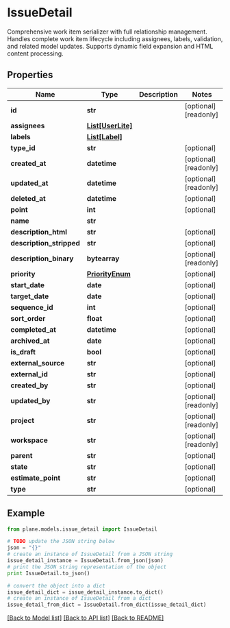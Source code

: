 # IssueDetail

Comprehensive work item serializer with full relationship management.  Handles complete work item lifecycle including assignees, labels, validation, and related model updates. Supports dynamic field expansion and HTML content processing.

## Properties
Name | Type | Description | Notes
------------ | ------------- | ------------- | -------------
**id** | **str** |  | [optional] [readonly] 
**assignees** | [**List[UserLite]**](UserLite.md) |  | 
**labels** | [**List[Label]**](Label.md) |  | 
**type_id** | **str** |  | [optional] 
**created_at** | **datetime** |  | [optional] [readonly] 
**updated_at** | **datetime** |  | [optional] [readonly] 
**deleted_at** | **datetime** |  | [optional] 
**point** | **int** |  | [optional] 
**name** | **str** |  | 
**description_html** | **str** |  | [optional] 
**description_stripped** | **str** |  | [optional] 
**description_binary** | **bytearray** |  | [optional] [readonly] 
**priority** | [**PriorityEnum**](PriorityEnum.md) |  | [optional] 
**start_date** | **date** |  | [optional] 
**target_date** | **date** |  | [optional] 
**sequence_id** | **int** |  | [optional] 
**sort_order** | **float** |  | [optional] 
**completed_at** | **datetime** |  | [optional] 
**archived_at** | **date** |  | [optional] 
**is_draft** | **bool** |  | [optional] 
**external_source** | **str** |  | [optional] 
**external_id** | **str** |  | [optional] 
**created_by** | **str** |  | [optional] 
**updated_by** | **str** |  | [optional] [readonly] 
**project** | **str** |  | [optional] [readonly] 
**workspace** | **str** |  | [optional] [readonly] 
**parent** | **str** |  | [optional] 
**state** | **str** |  | [optional] 
**estimate_point** | **str** |  | [optional] 
**type** | **str** |  | [optional] 

## Example

```python
from plane.models.issue_detail import IssueDetail

# TODO update the JSON string below
json = "{}"
# create an instance of IssueDetail from a JSON string
issue_detail_instance = IssueDetail.from_json(json)
# print the JSON string representation of the object
print IssueDetail.to_json()

# convert the object into a dict
issue_detail_dict = issue_detail_instance.to_dict()
# create an instance of IssueDetail from a dict
issue_detail_from_dict = IssueDetail.from_dict(issue_detail_dict)
```
[[Back to Model list]](../README.md#documentation-for-models) [[Back to API list]](../README.md#documentation-for-api-endpoints) [[Back to README]](../README.md)


